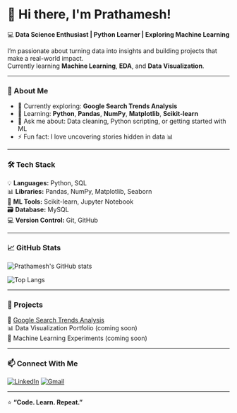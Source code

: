 # 👋 Hi there, I'm Prathamesh!

💻 **Data Science Enthusiast | Python Learner | Exploring Machine Learning**

I’m passionate about turning data into insights and building projects that make a real-world impact.  
Currently learning **Machine Learning**, **EDA**, and **Data Visualization**.

---

### 🚀 About Me
- 🌱 Currently exploring: **Google Search Trends Analysis**
- 🧠 Learning: **Python**, **Pandas**, **NumPy**, **Matplotlib**, **Scikit-learn**
- 💬 Ask me about: Data cleaning, Python scripting, or getting started with ML
- ⚡ Fun fact: I love uncovering stories hidden in data 📊

---

### 🛠️ Tech Stack
💡 **Languages:** Python, SQL  
📊 **Libraries:** Pandas, NumPy, Matplotlib, Seaborn  
🧠 **ML Tools:** Scikit-learn, Jupyter Notebook  
🗃️ **Database:** MySQL  
💻 **Version Control:** Git, GitHub  

---

### 📈 GitHub Stats
![Prathamesh's GitHub stats](https://github-readme-stats.vercel.app/api?username=Prathameshp-018&show_icons=true&theme=tokyonight)

![Top Langs](https://github-readme-stats.vercel.app/api/top-langs/?username=Prathameshp-018&layout=compact&theme=tokyonight)

---

### 🧩 Projects
🚀 [Google Search Trends Analysis](https://github.com/Prathameshp-018/google-search-trends-analysis)  
📊 Data Visualization Portfolio (coming soon)  
🧠 Machine Learning Experiments (coming soon)

---

### 📫 Connect With Me
[![LinkedIn](https://img.shields.io/badge/LinkedIn-blue?logo=linkedin&logoColor=white)](https://www.linkedin.com/in/prathamesh-patil-mca/)
[![Gmail](https://img.shields.io/badge/Gmail-D14836?logo=gmail&logoColor=white)](mailto:your-email@gmail.com)

---

⭐ **“Code. Learn. Repeat.”**
